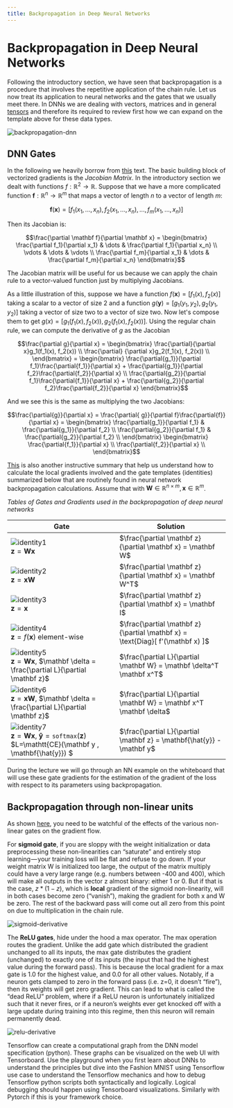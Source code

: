 ```yaml
---
title: Backpropagation in Deep Neural Networks
---
```


# Backpropagation in Deep Neural Networks

Following the introductory section, we have seen that backpropagation is a procedure that involves the repetitive application of the chain rule. Let us now treat its application to neural networks and the gates that we usually meet there. In DNNs we are dealing with vectors, matrices and in general [tensors](https://www.tensorflow.org/guide/tensor) and therefore its required to review first how we can expand on the template above for these data types.

![backpropagation-dnn](images/backpropagation-dnn.png)

## DNN Gates

In the following we heavily borrow from [this](https://web.stanford.edu/class/cs224n/readings/gradient-notes.pdf) text. The basic building block of vectorized gradients is the *Jacobian Matrix*. In the introductory section we dealt with functions $f: \mathbb{R}^2 \to \mathbb{R}$. Suppose that we have a more complicated function $\mathbf f: \mathbb{R}^n \to \mathbb{R}^m$ that maps a vector of length $n$ to a vector of length $m$: 

$$\mathbf f(\mathbf x) = [f_1(x_1, ..., x_n), f_2(x_1, ..., x_n), ..., f_m(x_1, ..., x_n)]$$ 

Then its Jacobian is:

$$\frac{\partial \mathbf f}{\partial \mathbf x} = 
\begin{bmatrix} \frac{\partial f_1}{\partial x_1} & \dots & \frac{\partial f_1}{\partial x_n} \\ \vdots & \dots & \vdots \\ \frac{\partial f_m}{\partial x_1} & \dots & \frac{\partial f_m}{\partial x_n} \end{bmatrix}$$

The Jacobian matrix will be useful for us because we can apply the chain rule to a vector-valued function just by multiplying Jacobians. 

As a little illustration of this, suppose we have a function $f(\mathbf x) = [f_1(x), f_2(x)]$ taking a scalar to a vector of size 2 and a function $g(\mathbf y) = [g_1(y_1, y_2), g_2(y_1, y_2)]$ taking a vector of size two to a vector of size two. Now let's compose them to get $g(x) = [g_1(f_1(x), f_2(x)), g_2(f_1(x), f_2(x))]$. Using the regular chain rule, we can compute the derivative of $g$ as the Jacobian

$$\frac{\partial g}{\partial x} = \begin{bmatrix} \frac{\partial}{\partial x}g_1(f_1(x), f_2(x))  \\ \frac{\partial} {\partial x}g_2(f_1(x), f_2(x))  \\ \end{bmatrix} =  \begin{bmatrix} \frac{\partial{g_1}}{\partial f_1}\frac{\partial{f_1}}{\partial x} + \frac{\partial{g_1}}{\partial f_2}\frac{\partial{f_2}}{\partial x}   \\ \frac{\partial{g_2}}{\partial f_1}\frac{\partial{f_1}}{\partial x} + \frac{\partial{g_2}}{\partial f_2}\frac{\partial{f_2}}{\partial x}  \end{bmatrix}$$

And we see this is the same as multiplying the two Jacobians:

 $$\frac{\partial{g}}{\partial x} = \frac{\partial{ g}}{\partial f}\frac{\partial{f}}{\partial x} = \begin{bmatrix} \frac{\partial{g_1}}{\partial f_1} & \frac{\partial{g_1}}{\partial f_2} \\ \frac{\partial{g_2}}{\partial f_1} & \frac{\partial{g_2}}{\partial f_2} \\ \end{bmatrix} \begin{bmatrix} \frac{\partial{f_1}}{\partial x} \\ \frac{\partial{f_2}}{\partial x} \\ \end{bmatrix}$$

[This](http://cs231n.stanford.edu/vecDerivs.pdf) is also another instructive summary that help us understand how to calculate the local gradients involved and the gate templates (identities) summarized below that are routinely found in neural network backpropagation calculations. Assume that  with $\mathbf W \in \mathbb{R}^{n \times m}, \mathbf x \in \mathbb{R}^m$. 

_Tables of Gates and Gradients used in the backpropagation of deep neural networks_

| Gate                                                                                                                                                                       | Solution                                                                       |
| -------------------------------------------------------------------------------------------------------------------------------------------------------------------------- | ------------------------------------------------------------------------------ |
| ![identity1](images/identity1.png) <br> $\mathbf z = \mathbf W \mathbf x$                                                                                                  | $\frac{\partial \mathbf z}{\partial \mathbf x} = \mathbf W$                    |
| ![identity2](images/identity2.png) <br> $\mathbf z = \mathbf x \mathbf W$                                                                                                  | $\frac{\partial \mathbf z}{\partial \mathbf x} = \mathbf W^T$                  |
| ![identity3](images/identity3.png) <br> $\mathbf z =  \mathbf x$                                                                                                           | $\frac{\partial \mathbf z}{\partial \mathbf x} = \mathbf I$                    |
| ![identity4](images/identity4.png) <br> $\mathbf z =  f(\mathbf x)$ element-wise                                                                                           | $\frac{\partial \mathbf z}{\partial \mathbf x} = \text{Diag}[ f'(\mathbf x) ]$ |
| ![identity5](images/identity5.png) <br> $\mathbf z = \mathbf W \mathbf x$, $\mathbf \delta =  \frac{\partial L}{\partial \mathbf z}$                                       | $\frac{\partial L}{\partial \mathbf W} = \mathbf \delta^T \mathbf x^T$         |
| ![identity6](images/identity6.png) <br> $\mathbf z = \mathbf x \mathbf W$, $\mathbf \delta =  \frac{\partial L}{\partial \mathbf z}$                                       | $\frac{\partial L}{\partial \mathbf W} = \mathbf x^T \mathbf \delta$           |
| ![identity7](images/identity7.png) <br> $\mathbf z = \mathbf W \mathbf x$, $\mathbf{\hat{y}} = \mathtt{softmax}(\mathbf z)$ $L=\mathtt{CE}(\mathbf y , \mathbf{\hat{y}}) $ | $\frac{\partial L}{\partial \mathbf z} = \mathbf{\hat{y}} - \mathbf y$         |  |

During the lecture we will go through an NN example on the whiteboard that will use these gate gradients for the estimation of the gradient of the loss with respect to its parameters using backpropagation. 

## Backpropagation through non-linear units

As shown [here](https://medium.com/@karpathy/yes-you-should-understand-backprop-e2f06eab496b), you need to be watchful of the effects of the various non-linear gates on the gradient flow. 

For **sigmoid gate**, if you are sloppy with the weight initialization or data preprocessing these non-linearities can “saturate” and entirely stop learning — your training loss will be flat and refuse to go down. If your weight matrix W is initialized too large, the output of the matrix multiply could have a very large range (e.g. numbers between -400 and 400), which will make all outputs in the vector z almost binary: either 1 or 0. But if that is the case, $z*(1-z)$, which is **local** gradient of the sigmoid non-linearity, will in both cases become zero (“vanish”), making the gradient for both x and W be zero. The rest of the backward pass will come out all zero from this point on due to multiplication in the chain rule.

![sigmoid-derivative](images/sigmoid-derivative.png)

The **ReLU gates**, hide under the hood a max operator. The max operation routes the gradient. Unlike the add gate which distributed the gradient unchanged to all its inputs, the max gate distributes the gradient (unchanged) to exactly one of its inputs (the input that had the highest value during the forward pass). This is because the local gradient for a max gate is 1.0 for the highest value, and 0.0 for all other values. Notably, if a neuron gets clamped to zero in the forward pass (i.e. z=0, it doesn’t “fire”), then its weights will get zero gradient. This can lead to what is called the “dead ReLU” problem, where if a ReLU neuron is unfortunately initialized such that it never fires, or if a neuron’s weights ever get knocked off with a large update during training into this regime, then this neuron will remain permanently dead. 

![relu-derivative](images/relu-derivative.png)

Tensorflow can create a computational graph from the DNN model specification (python). These graphs can be visualized on the web UI with Tensorboard. Use the playground when you first learn about DNNs to understand the principles but dive into the Fashion MNIST using Tensorflow use case to understand the Tensorflow mechanics and how to debug Tensorflow python scripts both syntactically and logically. Logical debugging should happen using Tensorboard visualizations. Similarly with Pytorch if this is your framework choice. 



